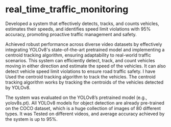 # real_time_traffic_monitoring
Developed a system that effectively detects, tracks, and counts vehicles, estimates their speeds, and identifies speed limit violations with 95% accuracy, promoting proactive traffic management and safety.

Achieved robust performance across diverse video datasets by effectively integrating YOLOv8's state-of-the-art pretrained model and implementing a centroid tracking 
algorithm, ensuring adaptability to real-world traffic scenarios.
This system can efficiently detect, track, and count vehicles moving in either direction and estimate the speed of the vehicles. It can also detect vehicle speed limit violations to ensure road traffic safety. I have Used the centroid tracking algorithm to track the vehicles. The centroid tracking algorithm works by tracking the centroids of the vehicles detected by YOLOv8.

The system was evaluated on the YOLOv8’s pretrained model (e.g., yolov8s.pt). All YOLOv8 models for object detection are already pre-trained on the COCO dataset, which is a huge collection of images of 80 different types. It was Tested on different videos, and average accuracy achieved by the system is up to 95%.
